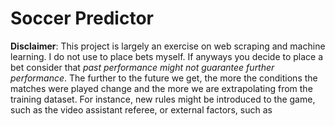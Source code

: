 # Soccer Predictor
__Disclaimer__: This project is largely an exercise on web scraping and machine learning.
I do not use to place bets myself.
If anyways you decide to place a bet consider that _past performance might not guarantee further performance_.
The further to the future we get, the more the conditions the matches were played change and the more we are
extrapolating from the training dataset. For instance, new rules might be introduced to the game, such as the
video assistant referee, or external factors, such as  